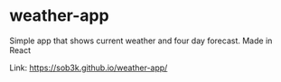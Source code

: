 # weather-app
Simple app that shows current weather and four day forecast. Made in React

Link: https://sob3k.github.io/weather-app/
